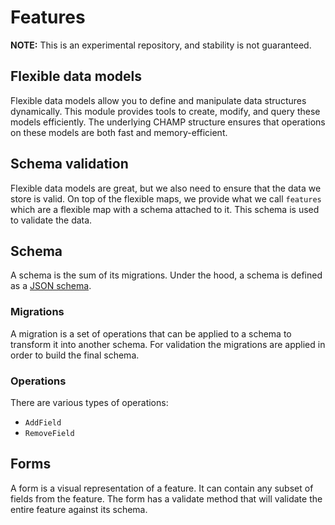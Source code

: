 # Features

**NOTE:** This is an experimental repository, and stability is not guaranteed.

## Flexible data models

Flexible data models allow you to define and manipulate data structures dynamically. 
This module provides tools to create, modify, and query these models efficiently. 
The underlying CHAMP structure ensures that operations on these models are both fast and memory-efficient.

## Schema validation

Flexible data models are great, but we also need to ensure that the data we store is valid.
On top of the flexible maps, we provide what we call `features` which are
a flexible map with a schema attached to it. This schema is used to validate the data.

## Schema

A schema is the sum of its migrations. Under the hood, a schema is defined as a [JSON schema](https://json-schema.org/).

### Migrations

A migration is a set of operations that can be applied to a schema to transform it into another schema.
For validation the migrations are applied in order to build the final schema.

### Operations

There are various types of operations:
- `AddField`
- `RemoveField`

## Forms

A form is a visual representation of a feature. It can contain any subset of fields from the feature.
The form has a validate method that will validate the entire feature against its schema.
